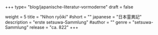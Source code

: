 +++
type= "blog/japanische-literatur-vormoderne"
draft = false

weight = 5
title = "Nihon ryōiki"
#short = ""
japanese = "日本霊異記"
description = "erste setsuwa-Sammlung"
#author = ""
genre = "setsuwa-Sammlung"
release = "ca. 822"
+++

